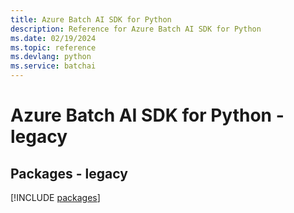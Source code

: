 ```yaml
---
title: Azure Batch AI SDK for Python
description: Reference for Azure Batch AI SDK for Python
ms.date: 02/19/2024
ms.topic: reference
ms.devlang: python
ms.service: batchai
---
```

# Azure Batch AI SDK for Python - legacy
## Packages - legacy
[!INCLUDE [packages](batch-ai-index.md)]
